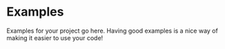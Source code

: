 # Examples

Examples for your project go here. Having good examples is a nice way of making it easier to use your code!
